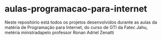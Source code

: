 # aulas-programacao-para-internet
Neste repositório está todos os projetos desenvolvidos durante as aulas da matéria de Programação para Internet, do curso de GTI da Fatec Jahu, metéria ministradapelo professor Ronan Adriel Zenatti
